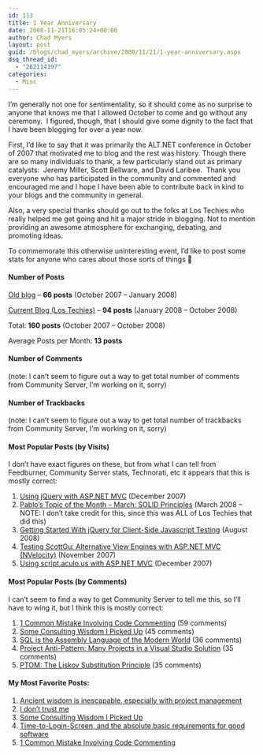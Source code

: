```yaml
---
id: 113
title: 1 Year Anniversary
date: 2008-11-21T16:05:24+00:00
author: Chad Myers
layout: post
guid: /blogs/chad_myers/archive/2008/11/21/1-year-anniversary.aspx
dsq_thread_id:
  - "262114197"
categories:
  - Misc
---
```

I’m generally not one for sentimentality, so it should come as no surprise to anyone that knows me that I allowed October to come and go without any ceremony.&#160; I figured, though, that I should give some dignity to the fact that I have been blogging for over a year now.&#160; 

First, I’d like to say that it was primarily the ALT.NET conference in October of 2007 that motivated me to blog and the rest was history. Though there are so many individuals to thank, a few particularly stand out as primary catalysts:&#160; Jeremy Miller, Scott Bellware, and David Laribee.&#160; Thank you everyone who has participated in the community and commented and encouraged me and I hope I have been able to contribute back in kind to your blogs and the community in general. 

Also, a very special thanks should go out to the folks at Los Techies who really helped me get going and hit a major stride in blogging. Not to mention providing an awesome atmosphere for exchanging, debating, and promoting ideas. 

To commemorate this otherwise uninteresting event, I’d like to post some stats for anyone who cares about those sorts of things 🙂

#### Number of Posts

[Old blog](http://www.chadmyers.com/blog) – **66 posts** (October 2007 – January 2008)

[Current Blog (Los Techies)](http://chadmyers.lostechies.com) – **94 posts** (January 2008 – October 2008)

Total: **160 posts** (October 2007 – October 2008)

Average Posts per Month: **13 posts**&#160;

#### Number of Comments

(note: I can’t seem to figure out a way to get total number of comments from Community Server, I’m working on it, sorry) 

#### Number of Trackbacks

(note: I can’t seem to figure out a way to get total number of trackbacks from Community Server, I’m working on it, sorry) 

#### Most Popular Posts (by Visits)

I don’t have exact figures on these, but from what I can tell from Feedburner, Community Server stats, Technorati, etc it appears that this is mostly correct:

  1. [Using jQuery with ASP.NET MVC](http://www.chadmyers.com/Blog/archive/2007/12/13/using-jquery-with-asp.net-mvc.aspx) (December 2007) 
  2. [Pablo’s Topic of the Month – March: SOLID Principles](http://www.lostechies.com/blogs/chad_myers/archive/2008/03/07/pablo-s-topic-of-the-month-march-solid-principles.aspx) (March 2008 – NOTE: I don’t take credit for this, since this was ALL of Los Techies that did this) 
  3. [Getting Started With jQuery for Client-Side Javascript Testing](http://www.lostechies.com/blogs/chad_myers/archive/2008/08/28/getting-started-with-jquery-qunit-for-client-side-javascript-testing.aspx) (August 2008) 
  4. [Testing ScottGu: Alternative View Engines with ASP.NET MVC (NVelocity)](http://www.chadmyers.com/Blog/archive/2007/11/28/testing-scottgu-alternate-view-engines-with-asp.net-mvc-nvelocity.aspx) (November 2007) 
  5. [Using script.aculo.us with ASP.NET MVC](http://www.chadmyers.com/blog/archive/2007/12/10/using-script.aculo.us-with-asp.net-mvc.aspx) (December 2007) 

#### Most Popular Posts (by Comments)

I can’t seem to find a way to get Community Server to tell me this, so I’ll have to wing it, but I think this is mostly correct:

  1. [1 Common Mistake Involving Code Commenting](http://www.chadmyers.com/blog/archive/2007/11/18/1-common-mistake-involving-code-commenting.aspx) (59 comments) 
  2. [Some Consulting Wisdom I Picked Up](http://www.lostechies.com/blogs/chad_myers/archive/2008/06/08/some-consulting-wisdom-i-picked-up.aspx) (45 comments) 
  3. [SQL is the Assembly Language of the Modern World](http://www.lostechies.com/blogs/chad_myers/archive/2008/02/21/sql-is-the-assembly-language-of-the-modern-world.aspx) (36 comments) 
  4. [Project Anti-Pattern: Many Projects in a Visual Studio Solution](http://www.lostechies.com/blogs/chad_myers/archive/2008/07/15/project-anti-pattern-many-projects-in-a-visual-studio-solution-file.aspx) (35 comments) 
  5. [PTOM: The Liskov Substitution Principle](http://www.lostechies.com/blogs/chad_myers/archive/2008/03/11/ptom-the-liskov-substitution-principle.aspx) (35 comments) 

#### My Most Favorite Posts:

  1. [Ancient wisdom is inescapable, especially with project management](http://www.lostechies.com/blogs/chad_myers/archive/2008/04/02/ancient-wisdom-is-inescapable-especially-with-project-management.aspx) 
  2. [I don’t trust me](http://www.lostechies.com/blogs/chad_myers/archive/2008/01/26/i-don-t-trust-me.aspx) 
  3. [Some Consulting Wisdom I Picked Up](http://www.lostechies.com/blogs/chad_myers/archive/2008/06/08/some-consulting-wisdom-i-picked-up.aspx) 
  4. [Time-to-Login-Screen, and the absolute basic requirements for good software](http://www.lostechies.com/blogs/chad_myers/archive/2008/03/16/time-to-login-screen-and-the-absolute-basic-requirements-for-good-software.aspx) 
  5. [1 Common Mistake Involving Code Commenting](http://www.chadmyers.com/blog/archive/2007/11/18/1-common-mistake-involving-code-commenting.aspx)